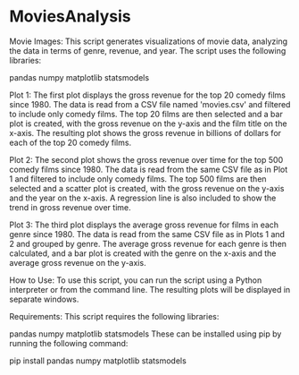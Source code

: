 # MoviesAnalysis

Movie Images:
This script generates visualizations of movie data, analyzing the data in terms of genre, revenue, and year. The script uses the following libraries:

pandas
numpy
matplotlib
statsmodels

Plot 1:
The first plot displays the gross revenue for the top 20 comedy films since 1980. The data is read from a CSV file named 'movies.csv' and filtered to include only comedy films. The top 20 films are then selected and a bar plot is created, with the gross revenue on the y-axis and the film title on the x-axis. The resulting plot shows the gross revenue in billions of dollars for each of the top 20 comedy films.

Plot 2:
The second plot shows the gross revenue over time for the top 500 comedy films since 1980. The data is read from the same CSV file as in Plot 1 and filtered to include only comedy films. The top 500 films are then selected and a scatter plot is created, with the gross revenue on the y-axis and the year on the x-axis. A regression line is also included to show the trend in gross revenue over time.

Plot 3:
The third plot displays the average gross revenue for films in each genre since 1980. The data is read from the same CSV file as in Plots 1 and 2 and grouped by genre. The average gross revenue for each genre is then calculated, and a bar plot is created with the genre on the x-axis and the average gross revenue on the y-axis.

How to Use:
To use this script, you can run the script using a Python interpreter or from the command line. The resulting plots will be displayed in separate windows.

Requirements:
This script requires the following libraries:

pandas
numpy
matplotlib
statsmodels
These can be installed using pip by running the following command:

pip install pandas numpy matplotlib statsmodels
